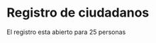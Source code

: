 # Registro de ciudadanos
El registro esta abierto para 25 personas

<script type="text/javascript" src="https://form.jotform.com/jsform/222274757250052"></script>
